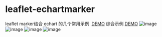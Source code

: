 # leaflet-echartmarker
leaflet marker结合 echart 的几个常用示例  [DEMO](http://shitao1988.github.io/leaflet-echartmarker/)
综合示例 [DEMO](https://shitao1988.github.io/leaflet-statistics/)
![image](https://github.com/shitao1988/leaflet-echartmarker/raw/master/1.png)
![image](https://github.com/shitao1988/leaflet-echartmarker/raw/master/2.png)
![image](https://github.com/shitao1988/leaflet-echartmarker/raw/master/3.png)
![image](https://github.com/shitao1988/leaflet-echartmarker/raw/master/4.png)
